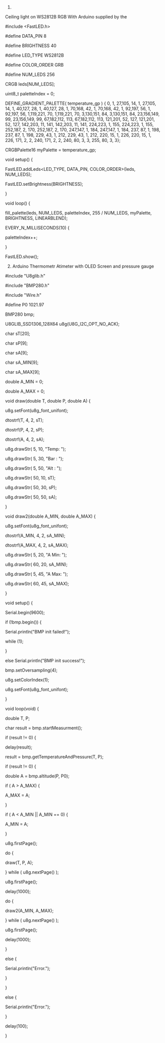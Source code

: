 1.
Ceiling light on WS2812B RGB With Arduino supplied by the 

#include <FastLED.h>

#define DATA_PIN    8

#define BRIGHTNESS  40

#define LED_TYPE    WS2812B

#define COLOR_ORDER GRB

#define NUM_LEDS    256

CRGB leds[NUM_LEDS];


uint8_t paletteIndex = 0;


DEFINE_GRADIENT_PALETTE( temperature_gp ) {
    0,   1, 27,105,
   14,   1, 27,105,
   14,   1, 40,127,
   28,   1, 40,127,
   28,   1, 70,168,
   42,   1, 70,168,
   42,   1, 92,197,
   56,   1, 92,197,
   56,   1,119,221,
   70,   1,119,221,
   70,   3,130,151,
   84,   3,130,151,
   84,  23,156,149,
   99,  23,156,149,
   99,  67,182,112,
  113,  67,182,112,
  113, 121,201, 52,
  127, 121,201, 52,
  127, 142,203, 11,
  141, 142,203, 11,
  141, 224,223,  1,
  155, 224,223,  1,
  155, 252,187,  2,
  170, 252,187,  2,
  170, 247,147,  1,
  184, 247,147,  1,
  184, 237, 87,  1,
  198, 237, 87,  1,
  198, 229, 43,  1,
  212, 229, 43,  1,
  212, 220, 15,  1,
  226, 220, 15,  1,
  226, 171,  2,  2,
  240, 171,  2,  2,
  240,  80,  3,  3,
  255,  80,  3,  3};

CRGBPalette16 myPalette = temperature_gp;

void setup() {

  FastLED.addLeds<LED_TYPE, DATA_PIN, COLOR_ORDER>(leds, NUM_LEDS);
 
 FastLED.setBrightness(BRIGHTNESS);
 
}

void loop() {

  fill_palette(leds, NUM_LEDS, paletteIndex, 255 / NUM_LEDS, myPalette, BRIGHTNESS, LINEARBLEND);
    
EVERY_N_MILLISECONDS(10) {
     
paletteIndex++;
    
 }
 
 FastLED.show();





  2. Arduino Thermometr Atimeter with OLED Screen and pressure gauge

 
#include "U8glib.h"

#include "BMP280.h"

#include "Wire.h"

#define P0 1021.97   

BMP280 bmp;


U8GLIB_SSD1306_128X64 u8g(U8G_I2C_OPT_NO_ACK);

char sT[20];

char sP[9];

char sA[9];

char sA_MIN[9];

char sA_MAX[9];

double A_MIN = 0;

double A_MAX = 0;

void draw(double T, double P, double A) {

u8g.setFont(u8g_font_unifont);

  dtostrf(T, 4, 2, sT);

dtostrf(P, 4, 2, sP);

dtostrf(A, 4, 2, sA);

  u8g.drawStr( 5, 10, "Temp: ");

u8g.drawStr( 5, 30, "Bar : ");

u8g.drawStr( 5, 50, "Alt : ");

u8g.drawStr( 50, 10, sT);

u8g.drawStr( 50, 30, sP);

u8g.drawStr( 50, 50, sA);

}

void draw2(double A_MIN, double A_MAX) {

u8g.setFont(u8g_font_unifont);

  dtostrf(A_MIN, 4, 2, sA_MIN);

dtostrf(A_MAX, 4, 2, sA_MAX);

u8g.drawStr( 5, 20, "A Min: ");

u8g.drawStr( 60, 20, sA_MIN);

u8g.drawStr( 5, 45, "A Max: ");

u8g.drawStr( 60, 45, sA_MAX);

}

void setup() {

Serial.begin(9600);

if (!bmp.begin()) {

Serial.println("BMP init failed!");

while (1);

}

else Serial.println("BMP init success!");

  bmp.setOversampling(4);

  u8g.setColorIndex(1);

u8g.setFont(u8g_font_unifont);

}

void loop(void) {

double T, P;

char result = bmp.startMeasurment();

if (result != 0) {

delay(result);

result = bmp.getTemperatureAndPressure(T, P);

if (result != 0) {

double A = bmp.altitude(P, P0);

 if ( A > A_MAX) {

A_MAX = A;

}

 if ( A < A_MIN || A_MIN == 0) {

A_MIN = A;

}


u8g.firstPage();

do {

draw(T, P, A);

} while ( u8g.nextPage() );

u8g.firstPage();

delay(1000);

 do {

draw2(A_MIN, A_MAX);

} while ( u8g.nextPage() );

u8g.firstPage();

delay(1000);
      
}

else {

Serial.println("Error.");

}

}

else {

Serial.println("Error.");

}

  delay(100);

}


